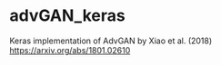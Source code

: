 # advGAN_keras
Keras implementation of AdvGAN by Xiao et al. (2018) https://arxiv.org/abs/1801.02610
